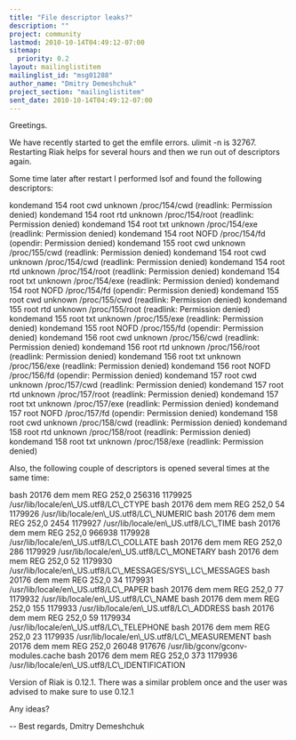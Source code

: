 ```yaml
---
title: "File descriptor leaks?"
description: ""
project: community
lastmod: 2010-10-14T04:49:12-07:00
sitemap:
  priority: 0.2
layout: mailinglistitem
mailinglist_id: "msg01288"
author_name: "Dmitry Demeshchuk"
project_section: "mailinglistitem"
sent_date: 2010-10-14T04:49:12-07:00
---
```



Greetings.

We have recently started to get the emfile errors. ulimit -n is 32767.
Restarting Riak helps for several hours and then we run out of
descriptors again.

Some time later after restart I performed lsof and found the following
descriptors:

kondemand 154 root cwd unknown
/proc/154/cwd (readlink: Permission denied)
kondemand 154 root rtd unknown
/proc/154/root (readlink: Permission denied)
kondemand 154 root txt unknown
/proc/154/exe (readlink: Permission denied)
kondemand 154 root NOFD
/proc/154/fd (opendir: Permission denied)
kondemand 155 root cwd unknown
/proc/155/cwd (readlink: Permission denied)
kondemand 154 root cwd unknown
/proc/154/cwd (readlink: Permission denied)
kondemand 154 root rtd unknown
/proc/154/root (readlink: Permission denied)
kondemand 154 root txt unknown
/proc/154/exe (readlink: Permission denied)
kondemand 154 root NOFD
/proc/154/fd (opendir: Permission denied)
kondemand 155 root cwd unknown
/proc/155/cwd (readlink: Permission denied)
kondemand 155 root rtd unknown
/proc/155/root (readlink: Permission denied)
kondemand 155 root txt unknown
/proc/155/exe (readlink: Permission denied)
kondemand 155 root NOFD
/proc/155/fd (opendir: Permission denied)
kondemand 156 root cwd unknown
/proc/156/cwd (readlink: Permission denied)
kondemand 156 root rtd unknown
/proc/156/root (readlink: Permission denied)
kondemand 156 root txt unknown
/proc/156/exe (readlink: Permission denied)
kondemand 156 root NOFD
/proc/156/fd (opendir: Permission denied)
kondemand 157 root cwd unknown
/proc/157/cwd (readlink: Permission denied)
kondemand 157 root rtd unknown
/proc/157/root (readlink: Permission denied)
kondemand 157 root txt unknown
/proc/157/exe (readlink: Permission denied)
kondemand 157 root NOFD
/proc/157/fd (opendir: Permission denied)
kondemand 158 root cwd unknown
/proc/158/cwd (readlink: Permission denied)
kondemand 158 root rtd unknown
/proc/158/root (readlink: Permission denied)
kondemand 158 root txt unknown
/proc/158/exe (readlink: Permission denied)

Also, the following couple of descriptors is opened several times at
the same time:

bash 20176 dem mem REG 252,0 256316 1179925
/usr/lib/locale/en\\_US.utf8/LC\\_CTYPE
bash 20176 dem mem REG 252,0 54 1179926
/usr/lib/locale/en\\_US.utf8/LC\\_NUMERIC
bash 20176 dem mem REG 252,0 2454 1179927
/usr/lib/locale/en\\_US.utf8/LC\\_TIME
bash 20176 dem mem REG 252,0 966938 1179928
/usr/lib/locale/en\\_US.utf8/LC\\_COLLATE
bash 20176 dem mem REG 252,0 286 1179929
/usr/lib/locale/en\\_US.utf8/LC\\_MONETARY
bash 20176 dem mem REG 252,0 52 1179930
/usr/lib/locale/en\\_US.utf8/LC\\_MESSAGES/SYS\\_LC\\_MESSAGES
bash 20176 dem mem REG 252,0 34 1179931
/usr/lib/locale/en\\_US.utf8/LC\\_PAPER
bash 20176 dem mem REG 252,0 77 1179932
/usr/lib/locale/en\\_US.utf8/LC\\_NAME
bash 20176 dem mem REG 252,0 155 1179933
/usr/lib/locale/en\\_US.utf8/LC\\_ADDRESS
bash 20176 dem mem REG 252,0 59 1179934
/usr/lib/locale/en\\_US.utf8/LC\\_TELEPHONE
bash 20176 dem mem REG 252,0 23 1179935
/usr/lib/locale/en\\_US.utf8/LC\\_MEASUREMENT
bash 20176 dem mem REG 252,0 26048 917676
/usr/lib/gconv/gconv-modules.cache
bash 20176 dem mem REG 252,0 373 1179936
/usr/lib/locale/en\\_US.utf8/LC\\_IDENTIFICATION

Version of Riak is 0.12.1. There was a similar problem once and the
user was advised to make sure to use 0.12.1

Any ideas?

-- 
Best regards,
Dmitry Demeshchuk


